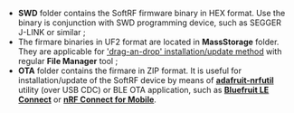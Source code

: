 * **SWD** folder contains the SoftRF firmware binary in HEX format. Use the binary is conjunction with SWD programming device, such as SEGGER J-LINK or similar ;
* The firmare binaries in UF2 format are located in **MassStorage** folder. They are applicable for ['drag-an-drop' installation/update method](https://github.com/lyusupov/SoftRF/blob/master/software/firmware/binaries/README.md#nrf52840) with regular **File Manager** tool ;
* **OTA** folder contains the firmare in ZIP format. It is useful for installation/update of the SoftRF device by means of [**adafruit-nrfutil**](https://github.com/adafruit/Adafruit_nRF52_nrfutil) utility (over USB CDC) or BLE OTA application, such as [**Bluefruit LE Connect**](https://play.google.com/store/apps/details?id=com.adafruit.bluefruit.le.connect) or [**nRF Connect for Mobile**](https://play.google.com/store/apps/details?id=no.nordicsemi.android.mcp).
